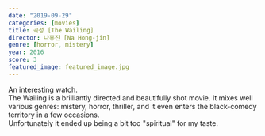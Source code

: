 ```yaml
---
date: "2019-09-29"
categories: [movies]
title: 곡성 [The Wailing]
director: 나홍진 [Na Hong-jin]
genre: [horror, mistery]
year: 2016
score: 3
featured_image: featured_image.jpg
---
```


An interesting watch.  
The Wailing is a brilliantly directed and beautifully shot movie. It mixes well various genres: mistery, horror, thriller, and it even enters the black-comedy territory in a few occasions.  
Unfortunately it ended up being a bit too "spiritual" for my taste.

